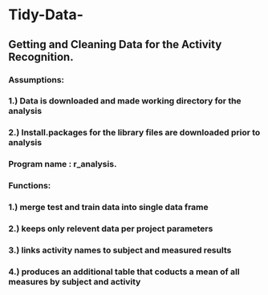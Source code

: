 # Tidy-Data-
## Getting and Cleaning Data for the Activity Recognition.
### Assumptions: 
### 1.) Data is downloaded and made working directory for the analysis
### 2.) Install.packages for the library files are downloaded prior to analysis

### Program name : r_analysis.
### Functions:
### 1.) merge test and train data into single data frame
### 2.) keeps only relevent data per project parameters
### 3.) links activity names to subject and measured results
### 4.) produces an additional table that coducts a mean of all measures by subject and activity
